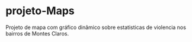 # projeto-Maps
Projeto de mapa com gráfico dinâmico sobre estatisticas de violencia nos bairros de Montes Claros. 
